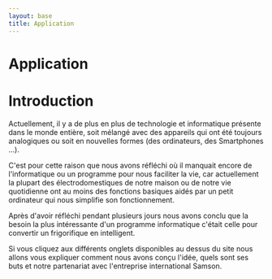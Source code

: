 ```yaml
---
layout: base
title: Application
---
```

<h1 class="content-subhead">Application</h1>

<object classid="java:Runner.class"
        type="application/x-java-applet"
        archive="assets/Smartfridge.jar"
        width="1000" height="700">
  <param name="code" value="Runner.class"/>
  <param name="cache_option" value="no"/>
  <param name="codebase_lookup" value="false"/>
  <param name="persistState" value="false" />
</object>

<h1 class="content-subhead">Introduction</h1>

Actuellement, il y a de plus en plus de technologie et informatique présente dans le monde entière, soit mélangé avec des appareils qui ont été toujours analogiques ou soit en nouvelles formes (des ordinateurs, des Smartphones ...).

C'est pour cette raison que nous avons réfléchi où il manquait encore de l'informatique ou un programme pour nous faciliter la vie, car actuellement la plupart des électrodomestiques de notre maison ou de notre vie quotidienne ont au moins des fonctions basiques aidés par un petit ordinateur qui nous simplifie son fonctionnement.

Après d'avoir réfléchi pendant plusieurs jours nous avons conclu que la besoin la plus intéressante d'un programme informatique c'était celle pour convertir un frigorifique en intelligent.

Si vous cliquez aux différents onglets disponibles au dessus du site nous allons vous expliquer comment nous avons conçu l'idée, quels sont ses buts et notre partenariat avec l'entreprise international Samson.
